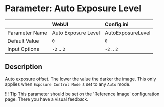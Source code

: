 # Parameter: Auto Exposure Level

|                   | WebUI               | Config.ini
|:---               |:---                 |:----
| Parameter Name    | Auto Exposure Level | AutoExposureLevel
| Default Value     | `0`                 | `0`
| Input Options     | `-2` .. `2`         | `-2` .. `2`


## Description

Auto exposure offset. The lower the value the darker the image. 
This only applies when `Exposure Control Mode` is set to any `Auto` mode. 

!!! Tip
    This parameter should be set on the 'Reference Image' configuration page.
    There you have a visual feedback.
